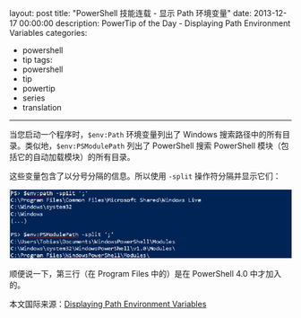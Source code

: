 ﻿layout: post
title: "PowerShell 技能连载 - 显示 Path 环境变量"
date: 2013-12-17 00:00:00
description: PowerTip of the Day - Displaying Path Environment Variables
categories:
- powershell
- tip
tags:
- powershell
- tip
- powertip
- series
- translation
---
当您启动一个程序时，`$env:Path` 环境变量列出了 Windows 搜索路径中的所有目录。类似地，`$env:PSModulePath` 列出了 PowerShell 搜索 PowerShell 模块（包括它的自动加载模块）的所有目录。

这些变量包含了以分号分隔的信息。所以使用 `-split` 操作符分隔并显示它们：

![](/img/2013-12-17-displaying-path-environment-variables-001.png)

顺便说一下，第三行（在 Program Files 中的）是在 PowerShell 4.0 中才加入的。

<!--more-->
本文国际来源：[Displaying Path Environment Variables](http://powershell.com/cs/blogs/tips/archive/2013/12/17/displaying-path-environment-variables.aspx)
